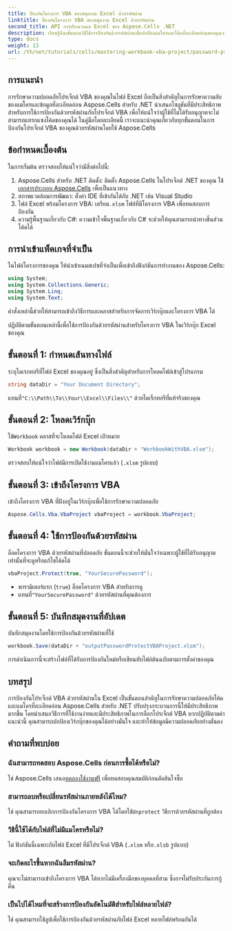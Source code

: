 ```yaml
---
title: ป้องกันโครงการ VBA ของสมุดงาน Excel ด้วยรหัสผ่าน
linktitle: ป้องกันโครงการ VBA ของสมุดงาน Excel ด้วยรหัสผ่าน
second_title: API การประมวลผล Excel ของ Aspose.Cells .NET
description: เรียนรู้ทีละขั้นตอนวิธีใช้การป้องกันด้วยรหัสผ่านเพื่อปกป้องแมโครและโค้ดที่ละเอียดอ่อนของคุณจากการเข้าถึงโดยไม่ได้รับอนุญาต
type: docs
weight: 13
url: /th/net/tutorials/cells/mastering-workbook-vba-project/password-protect-vba-projects/
---
```

## การแนะนำ

การรักษาความปลอดภัยโปรเจ็กต์ VBA ของคุณในไฟล์ Excel ถือเป็นสิ่งสำคัญในการรักษาความลับของแมโครและข้อมูลที่ละเอียดอ่อน Aspose.Cells สำหรับ .NET นำเสนอโซลูชันที่มีประสิทธิภาพสำหรับการใช้การป้องกันด้วยรหัสผ่านกับโปรเจ็กต์ VBA เพื่อให้แน่ใจว่าผู้ใช้ที่ไม่ได้รับอนุญาตจะไม่สามารถแทรกแซงโค้ดของคุณได้ ในคู่มือโดยละเอียดนี้ เราจะแนะนำคุณเกี่ยวกับทุกขั้นตอนในการป้องกันโปรเจ็กต์ VBA ของคุณด้วยรหัสผ่านโดยใช้ Aspose.Cells

## ข้อกำหนดเบื้องต้น

ในการเริ่มต้น ตรวจสอบให้แน่ใจว่ามีสิ่งต่อไปนี้:

1. Aspose.Cells สำหรับ .NET ติดตั้ง: ติดตั้ง Aspose.Cells ในโปรเจ็กต์ .NET ของคุณ ใช้[เอกสารประกอบ Aspose.Cells](https://reference.aspose.com/cells/net/) เพื่อเป็นแนวทาง
2. สภาพแวดล้อมการพัฒนา: ตั้งค่า IDE ที่เข้ากันได้กับ .NET เช่น Visual Studio
3.  ไฟล์ Excel พร้อมโครงการ VBA: เตรียม`.xlsm` ไฟล์ที่มีโครงการ VBA เพื่อทดสอบการป้องกัน
4. ความรู้พื้นฐานเกี่ยวกับ C#: ความเข้าใจพื้นฐานเกี่ยวกับ C# จะช่วยให้คุณสามารถนำทางชิ้นส่วนโค้ดได้

## การนำเข้าแพ็คเกจที่จำเป็น

ในไฟล์โครงการของคุณ ให้นำเข้าเนมสเปซที่จำเป็นเพื่อเข้าถึงฟังก์ชันการทำงานของ Aspose.Cells:

```csharp
using System;
using System.Collections.Generic;
using System.Linq;
using System.Text;
```

คำสั่งเหล่านี้ช่วยให้สามารถเข้าถึงวิธีการและคลาสสำหรับการจัดการเวิร์กบุ๊กและโครงการ VBA ได้

ปฏิบัติตามขั้นตอนเหล่านี้เพื่อใช้การป้องกันด้วยรหัสผ่านสำหรับโครงการ VBA ในเวิร์กบุ๊ก Excel ของคุณ

## ขั้นตอนที่ 1: กำหนดเส้นทางไฟล์

ระบุไดเรกทอรีที่ไฟล์ Excel ของคุณอยู่ ซึ่งเป็นสิ่งสำคัญสำหรับการโหลดไฟล์เข้าสู่โปรแกรม

```csharp
string dataDir = "Your Document Directory";
```

 แทนที่`"C:\\Path\\To\\Your\\Excel\\Files\\"` ด้วยไดเร็กทอรีที่แท้จริงของคุณ

## ขั้นตอนที่ 2: โหลดเวิร์กบุ๊ก

 ใช้`Workbook` คลาสที่จะโหลดไฟล์ Excel เป้าหมาย

```csharp
Workbook workbook = new Workbook(dataDir + "WorkbookWithVBA.xlsm");
```

ตรวจสอบให้แน่ใจว่าไฟล์มีการเปิดใช้งานแมโครแล้ว (`.xlsm` รูปแบบ)

## ขั้นตอนที่ 3: เข้าถึงโครงการ VBA

เข้าถึงโครงการ VBA ที่ฝังอยู่ในเวิร์กบุ๊กเพื่อใช้การรักษาความปลอดภัย

```csharp
Aspose.Cells.Vba.VbaProject vbaProject = workbook.VbaProject;
```

## ขั้นตอนที่ 4: ใช้การป้องกันด้วยรหัสผ่าน

ล็อคโครงการ VBA ด้วยรหัสผ่านที่ปลอดภัย ขั้นตอนนี้จะช่วยให้มั่นใจว่าเฉพาะผู้ใช้ที่ได้รับอนุญาตเท่านั้นที่จะดูหรือแก้ไขโค้ดได้

```csharp
vbaProject.Protect(true, "YourSecurePassword");
```

- พารามิเตอร์แรก (`true`) ล็อคโครงการ VBA สำหรับการดู
-  แทนที่`"YourSecurePassword"` ด้วยรหัสผ่านที่คุณต้องการ

## ขั้นตอนที่ 5: บันทึกสมุดงานที่อัปเดต

บันทึกสมุดงานโดยใช้การป้องกันด้วยรหัสผ่านที่ใช้

```csharp
workbook.Save(dataDir + "outputPasswordProtectVBAProject.xlsm");
```

การดำเนินการนี้จะสร้างไฟล์ที่ได้รับการป้องกันใหม่หรือเขียนทับไฟล์ต้นฉบับตามการตั้งค่าของคุณ

## บทสรุป

การป้องกันโปรเจ็กต์ VBA ด้วยรหัสผ่านใน Excel เป็นขั้นตอนสำคัญในการรักษาความปลอดภัยโค้ดและแมโครที่ละเอียดอ่อน Aspose.Cells สำหรับ .NET ปรับปรุงกระบวนการนี้ให้มีประสิทธิภาพมากขึ้น โดยนำเสนอวิธีการที่ใช้งานง่ายและมีประสิทธิภาพในการล็อกโปรเจ็กต์ VBA หากปฏิบัติตามคำแนะนำนี้ คุณสามารถปกป้องเวิร์กบุ๊กของคุณได้อย่างมั่นใจ และทำให้ข้อมูลมีความปลอดภัยอย่างมั่นคง

## คำถามที่พบบ่อย

### ฉันสามารถทดสอบ Aspose.Cells ก่อนการซื้อได้หรือไม่?
 ใช่ Aspose.Cells เสนอ[ทดลองใช้งานฟรี](https://releases.aspose.com/) เพื่อทดสอบคุณสมบัติก่อนตัดสินใจซื้อ

### สามารถลบหรือเปลี่ยนรหัสผ่านภายหลังได้ไหม?
 ใช่ คุณสามารถยกเลิกการป้องกันโครงการ VBA ได้โดยใช้`Unprotect` วิธีการด้วยรหัสผ่านที่ถูกต้อง

### วิธีนี้ใช้ได้กับไฟล์ที่ไม่มีแมโครหรือไม่?
ไม่ ฟังก์ชันนี้เฉพาะกับไฟล์ Excel ที่มีโปรเจ็กต์ VBA (`.xlsm` หรือ`.xlsb` รูปแบบ)

### จะเกิดอะไรขึ้นหากฉันลืมรหัสผ่าน?
คุณจะไม่สามารถเข้าถึงโครงการ VBA ได้หากไม่มีเครื่องมือของบุคคลที่สาม ซึ่งอาจไม่รับประกันการกู้คืน

### เป็นไปได้ไหมที่จะสร้างการป้องกันอัตโนมัติสำหรับไฟล์หลายไฟล์?
ใช่ คุณสามารถใช้ลูปเพื่อใช้การป้องกันด้วยรหัสผ่านกับไฟล์ Excel หลายไฟล์พร้อมกันได้
